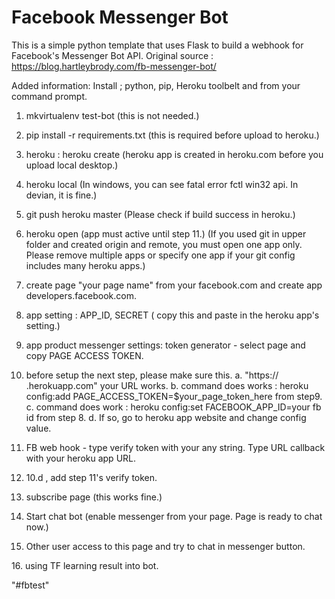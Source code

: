 # Facebook Messenger Bot
This is a simple python template that uses Flask to build a webhook for Facebook's Messenger Bot API.
Original source : https://blog.hartleybrody.com/fb-messenger-bot/

Added information:
Install ; python, pip, Heroku toolbelt and from your command prompt.

1. mkvirtualenv test-bot (this is not needed.)
2. pip install -r requirements.txt  (this is required before upload to heroku.)
3. heroku : heroku create (heroku app is created in heroku.com before you upload local desktop.)
4. heroku local (In windows, you can see fatal error fctl win32 api. In devian, it is fine.)
5. git push heroku master (Please check if build success in heroku.)
6. heroku open (app must active until step 11.)
(If you used git in upper folder and created origin and remote, you must open one app only. Please remove multiple apps or specify one app if your git config includes many heroku apps.)
7. create page "your page name" from your facebook.com and create app developers.facebook.com.
8. app setting : APP_ID, SECRET ( copy this and paste in the heroku app's setting.)
9. app product messenger settings: token generator - select page and copy PAGE ACCESS TOKEN.
10. before setup the next step, please make sure this.
	a. "https:// <herokuappname>.herokuapp.com"  your URL works.
	b. command does works : heroku config:add PAGE_ACCESS_TOKEN=$your_page_token_here from step9.
	c. command does work : heroku config:set FACEBOOK_APP_ID=your fb id from step 8.
	d. If so, go to heroku app website and change config value.

11. FB web hook  - type verify token with your any string. Type URL callback with your heroku app URL.
12. 10.d , add  step 11's verify token.
13. subscribe page (this works fine.)
14. Start chat bot (enable messenger from your page. Page is ready to chat now.)
15. Other user access to this page and try to chat in messenger button.
<Up coming>
16. using TF learning result into bot.

"#fbtest" 
